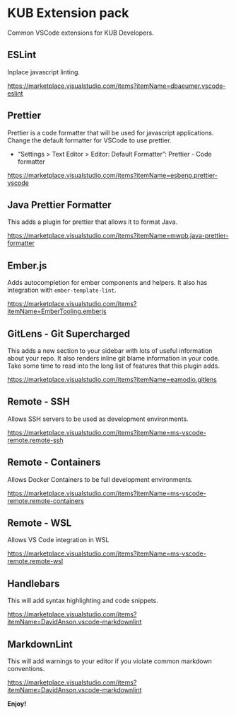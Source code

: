 # KUB Extension pack

Common VSCode extensions for KUB Developers.

## ESLint

Inplace javascript linting.

https://marketplace.visualstudio.com/items?itemName=dbaeumer.vscode-eslint

## Prettier

Prettier is a code formatter that will be used for javascript applications. Change the default formatter for VSCode to use prettier.

- “Settings > Text Editor > Editor: Default Formatter”: Prettier - Code formatter

https://marketplace.visualstudio.com/items?itemName=esbenp.prettier-vscode

## Java Prettier Formatter

This adds a plugin for prettier that allows it to format Java.

https://marketplace.visualstudio.com/items?itemName=mwpb.java-prettier-formatter

## Ember.js

Adds autocompletion for ember components and helpers.
It also has integration with `ember-template-lint`.

https://marketplace.visualstudio.com/items?itemName=EmberTooling.emberjs

## GitLens - Git Supercharged

This adds a new section to your sidebar with lots of useful information about your repo.
It also renders inline git blame information in your code.
Take some time to read into the long list of features that this plugin adds.

https://marketplace.visualstudio.com/items?itemName=eamodio.gitlens

## Remote - SSH

Allows SSH servers to be used as development environments.

https://marketplace.visualstudio.com/items?itemName=ms-vscode-remote.remote-ssh

## Remote - Containers

Allows Docker Containers to be full development environments.

https://marketplace.visualstudio.com/items?itemName=ms-vscode-remote.remote-containers

## Remote - WSL

Allows VS Code integration in WSL

https://marketplace.visualstudio.com/items?itemName=ms-vscode-remote.remote-wsl

## Handlebars

This will add syntax highlighting and code snippets.

<https://marketplace.visualstudio.com/items?itemName=DavidAnson.vscode-markdownlint>

## MarkdownLint

This will add warnings to your editor if you violate common markdown conventions.

https://marketplace.visualstudio.com/items?itemName=DavidAnson.vscode-markdownlint

**Enjoy!**
